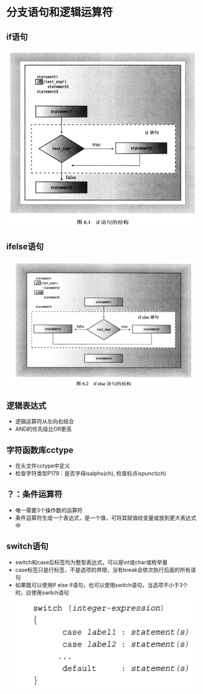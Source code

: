 # 分支语句和逻辑运算符

## if语句
![if语句](./if语句.png)

## ifelse语句
![ifelse语句](./ifelse语句.png)

## 逻辑表达式
- 逻辑运算符从左向右结合
- AND的优先级比OR更高

## 字符函数库cctype
- 在头文件cctype中定义
- 检查字符类型P179：是否字母isalphs(ch), 检查标点ispunct(ch)

## ？：条件运算符
- 唯一需要3个操作数的运算符
- 条件运算符生成一个表达式，是一个值，可将其赋值给变量或放到更大表达式中

## switch语句
- switch和case后标签均为整型表达式，可以是int或char或枚举量
- case标签只是行标签，不是选项的界限，没有break会依次执行后面的所有语句
- 如果既可以使用If else if语句，也可以使用switch语句，当选项不小于3个时，应使用switch语句
![switch语句](./switch.png)
